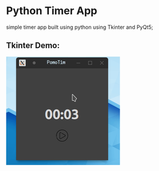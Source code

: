 # Python Timer App

simple timer app built using python using Tkinter and PyQt5;


## Tkinter Demo:

![screenshot01](./tkinter/assests/demo_01.gif)
